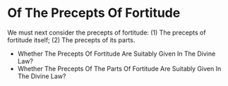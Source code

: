 # Of The Precepts Of Fortitude

We must next consider the precepts of fortitude:
(1) The precepts of fortitude itself;
(2) The precepts of its parts.

* Whether The Precepts Of Fortitude Are Suitably Given In The Divine Law?
* Whether The Precepts Of The Parts Of Fortitude Are Suitably Given In The Divine Law?